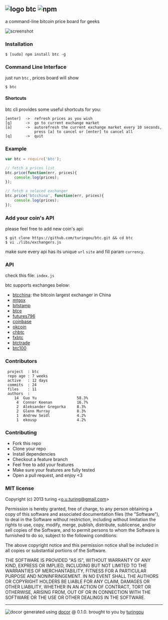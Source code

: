 ## ![logo](http://ww2.sinaimg.cn/large/61ff0de3gw1easknn74dvj2019019t8i.jpg) btc ![npm](https://badge.fury.io/js/btc.png)

a command-line bitcoin price board for geeks

![screenshot](http://ww3.sinaimg.cn/large/61ff0de3gw1easzjzw8d6j20hn0ar74z.jpg)

### Installation
````
$ [sudo] npm install btc -g
````

### Command Line Interface
just run `btc` , prices board will show
````
$ btc 
````
#### Shortcuts
btc cli provides some useful shortcuts for you:
````
[enter]  ->  refresh prices as you wish
[g]      ->  go to current exchange market
[a]      ->  autorefresh the current exchange market every 10 seconds, 
             press [a] to cancel or [enter] to cancel all
[q]      ->  quit
````

### Example
````javascript
var btc = require('btc');

// fetch a prices list
btc.price(function(err, prices){
    console.log(prices);
});

// fetch a seleced exchanger
btc.price('btcchina', function(err, prices){
    console.log(prices);
});
````

### Add your coin's API
please feel free to add new coin's api:
````
$ git clone https://github.com/turingou/btc.git && cd btc
$ vi ./libs/exchangers.js
````
make sure every api has its unique `url` `site` and fill param `currency`.

### API
check this file: `index.js`

btc supports exchanges below:

- [btcchina](https://www.btcchina.com/): the bitcoin largest exchanger in China
- [mtgox](https://www.mtgox.com/)
- [bitstamp](https://www.bitstamp.net/)
- [btce](https://btc-e.com/)
- [futures796](http://bitcoinwisdom.com/markets/796/futures)
- [coinbase](https://coinbase.com)
- [okcoin](https://www.okcoin.com/)
- [chbtc](https://www.chbtc.com/)
- [fxbtc](http://www.fxbtc.com/)
- [btctrade](http://www.btctrade.com/)
- [btc100](https://btc100.org/)

### Contributors
```
 project  : btc
 repo age : 7 weeks
 active   : 12 days
 commits  : 24
 files    : 11
 authors  :
    14  Guo Yu                  58.3%
     4  Connor Keenan           16.7%
     2  Aleksander Gregorka     8.3%
     2  Glenn Murray            8.3%
     1  Andrew Seidl            4.2%
     1  ekousp                  4.2%
```

### Contributing
- Fork this repo
- Clone your repo
- Install dependencies
- Checkout a feature branch
- Feel free to add your features
- Make sure your features are fully tested
- Open a pull request, and enjoy <3

### MIT license
Copyright (c) 2013 turing &lt;o.u.turing@gmail.com&gt;

Permission is hereby granted, free of charge, to any person obtaining a copy
of this software and associated documentation files (the "Software"), to deal
in the Software without restriction, including without limitation the rights
to use, copy, modify, merge, publish, distribute, sublicense, and/or sell
copies of the Software, and to permit persons to whom the Software is
furnished to do so, subject to the following conditions:

The above copyright notice and this permission notice shall be included in
all copies or substantial portions of the Software.

THE SOFTWARE IS PROVIDED "AS IS", WITHOUT WARRANTY OF ANY KIND, EXPRESS OR
IMPLIED, INCLUDING BUT NOT LIMITED TO THE WARRANTIES OF MERCHANTABILITY,
FITNESS FOR A PARTICULAR PURPOSE AND NONINFRINGEMENT. IN NO EVENT SHALL THE
AUTHORS OR COPYRIGHT HOLDERS BE LIABLE FOR ANY CLAIM, DAMAGES OR OTHER
LIABILITY, WHETHER IN AN ACTION OF CONTRACT, TORT OR OTHERWISE, ARISING FROM,
OUT OF OR IN CONNECTION WITH THE SOFTWARE OR THE USE OR OTHER DEALINGS IN
THE SOFTWARE.

---
![docor](https://cdn1.iconfinder.com/data/icons/windows8_icons_iconpharm/26/doctor.png)
generated using [docor](https://github.com/turingou/docor.git) @ 0.1.0. brought to you by [turingou](https://github.com/turingou)
